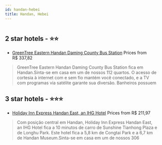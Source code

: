 ```yaml
---
id: handan-hebei
title: Handan, Hebei
---
```


<center><img src="https://i.travelapi.com/hotels/43000000/42700000/42697300/42697203/ea01ef23_b.jpg" alt="" /></center>


##  2 star hotels - ⭐️⭐️

-    [GreenTree Eastern Handan Daming County Bus Station](https://www.hurb.com/br/aud/https://www.hurb.com/br/hotels/handan/greentree-eastern-handan-daming-county-bus-station-HT-W6V3?cmp=18055) Prices from R$ 337,82
   > GreenTree Eastern Handan Daming County Bus Station fica em Handan.Sinta-se em casa em um de nossos 112 quartos. O acesso de cortesia à internet com e sem fio mantém você conectado, e a TV com programas via satélite garante sua diversão. Banheiros possuem 

##  3 star hotels - ⭐️⭐️⭐️

-    [Holiday Inn Express Handan East, an IHG Hotel](https://www.hurb.com/br/aud/https://www.hurb.com/br/hotels/handan/holiday-inn-express-handan-east-an-ihg-hotel-HT-26IA?cmp=18055) Prices from R$ 211,97
   > Com posição central em Handan, Holiday Inn Express Handan East, an IHG Hotel fica a 10 minutos de carro de Sunshine Tianhong Plaza e de Longhu Park.  Este hotel fica a 5,8 km de Congtai Park e a 6,7 km de Handan Museum.Sinta-se em casa em um de nossos 306
